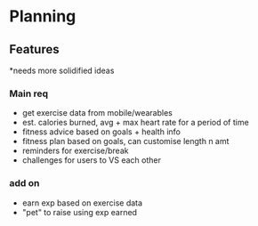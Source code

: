 # Planning

## Features
*needs more solidified ideas
### Main req
- get exercise data from mobile/wearables
- est. calories burned, avg + max heart rate for a period of time
- fitness advice based on goals + health info
- fitness plan based on goals, can customise length n amt
- reminders for exercise/break
- challenges for users to VS each other
### add on
- earn exp based on exercise data
- "pet" to raise using exp earned
